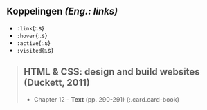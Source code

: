 Koppelingen *(Eng.: links)*
---------------------------

 - `:link`{:.s}
 - `:hover`{:.s}
 - `:active`{:.s}
 - `:visited`{:.s}

> HTML & CSS: design and build websites (Duckett, 2011)
> ---
> - Chapter 12 - **Text** (pp. 290-291)
{:.card.card-book}